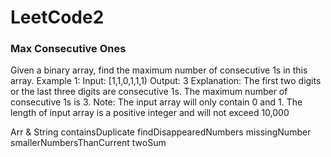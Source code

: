 # LeetCode2




### Max Consecutive Ones 

Given a binary array, find the maximum number of consecutive 1s in this array. 
Example 1: 
Input: [1,1,0,1,1,1) 
Output: 3 
Explanation: The first two digits or the last three digits are consecutive 1s. 
The maximum number of consecutive 1s is 3. 
Note: 
The input array will only contain 0 and 1. 
The length of input array is a positive integer and will not exceed 10,000



Arr & String 
containsDuplicate
findDisappearedNumbers
missingNumber
smallerNumbersThanCurrent
twoSum
